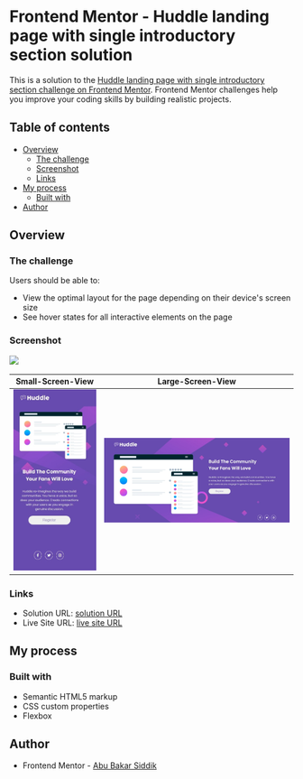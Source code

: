 # Frontend Mentor - Huddle landing page with single introductory section solution

This is a solution to the [Huddle landing page with single introductory section challenge on Frontend Mentor](https://www.frontendmentor.io/challenges/huddle-landing-page-with-a-single-introductory-section-B_2Wvxgi0). Frontend Mentor challenges help you improve your coding skills by building realistic projects.

## Table of contents

- [Overview](#overview)
  - [The challenge](#the-challenge)
  - [Screenshot](#screenshot)
  - [Links](#links)
- [My process](#my-process)
  - [Built with](#built-with)
- [Author](#author)

## Overview

### The challenge

Users should be able to:

- View the optimal layout for the page depending on their device's screen size
- See hover states for all interactive elements on the page

### Screenshot

![](./screenshot.jpg)

| Small-Screen-View                     | Large-Screen-View                      |
| ------------------------------------- | -------------------------------------- |
| <img src="screenshots/Mobile.jpeg" /> | <img src="screenshots/Desktop.jpeg" /> |

### Links

- Solution URL: [ solution URL ](https://your-solution-url.com)
- Live Site URL: [ live site URL ](https://your-live-site-url.com)

## My process

### Built with

- Semantic HTML5 markup
- CSS custom properties
- Flexbox

## Author

- Frontend Mentor - [Abu Bakar Siddik](https://www.frontendmentor.io/profile/ABU-BAKAR-S)
